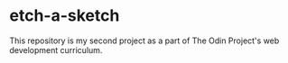 # etch-a-sketch
This repository is my second project as a part of The Odin Project's web development curriculum.
